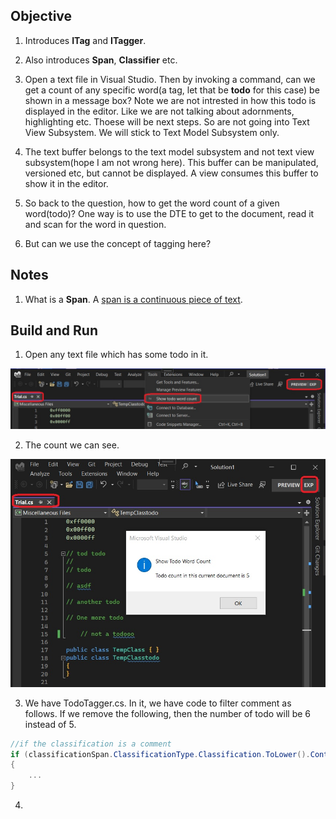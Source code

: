 ## Objective 

1. Introduces **ITag** and **ITagger**.

2. Also introduces **Span**, **Classifier** etc. 

3. Open a text file in Visual Studio. Then by invoking a command, can we get a count of any specific word(a tag, let that be **todo** for this case) be shown in a message box? Note we are not intrested in how this todo is displayed in the editor. Like we are not talking about adornments, highlighting etc. Thoese will be next steps. So are not going into Text View Subsystem. We will stick to Text Model Subsystem only. 

4. The text buffer belongs to the text model subsystem and not text view subsystem(hope I am not wrong here). This buffer can be manipulated, versioned etc, but cannot be displayed. A view consumes this buffer to show it in the editor.

5. So back to the question, how to get the word count of a given word(todo)? One way is to use the DTE to get to the document, read it and scan for the word in question.

6. But can we use the concept of tagging here?

## Notes
1. What is a **Span**. A [span is a continuous piece of text](https://learn.microsoft.com/en-us/visualstudio/extensibility/inside-the-editor#spans-and-normalizedspancollections).

## Build and Run

1. Open any text file which has some todo in it.

![Invoke Command](images/49_50ToolsShowToDoWordCountCommand.jpg)

2. The count we can see.

![Execute Command](images/50_50OpenTrialFileExecuteCommand.jpg)

3. We have TodoTagger.cs. In it, we have code to filter comment as follows. If we remove the following, then the number of todo will be 6 instead of 5. 

```cs
//if the classification is a comment
if (classificationSpan.ClassificationType.Classification.ToLower().Contains("comment"))
{
    ...
}
```

4. 




